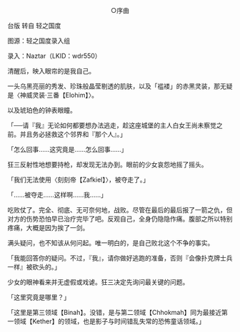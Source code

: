 <p align="center">○序曲</p>

台版 转自 轻之国度

图源：轻之国度录入组

录入：Naztar（LKID：wdr550）

清醒后，映入眼帘的是我自己。

一头乌黑亮丽的秀发、珍珠般晶莹剔透的肌肤，以及「褴褛」的赤黑灵装，那无疑是〈神威灵装‧三番【Elohim】〉。

以及琥珀色的钟表眼瞳。

「──请『我』无论如何都要想办法逃走，趁这座城堡的主人白女王尚未察觉之前。并且务必拯救这个邻界和『那个人』。」

「怎么回事……这究竟是……怎么回事……」

狂三反射性地想要持枪，却发现无法办到。眼前的少女哀怨地摇了摇头。

「我们无法使用〈刻刻帝【Zafkiel】〉，被夺走了。」

「……被夺走……这样啊……我……」

吃败仗了。完全、彻底、无可奈何地，战败。尽管在最后的最后报了一箭之仇，但对方的伤势恐怕早已治疗完毕了吧。反观自己，全身仍隐隐作痛。腹部之所以特别疼痛，大概是因为挨了一剑。

满头疑问，也不知该从何问起。唯一明白的，是自己败北这个不争的事实。

「我能回答你的疑问。不过，『我』，请你做好逃跑的准备，否则『会像扑克牌士兵一样』被砍头的。」

少女的眼神看来并无虚假或戏谑。狂三决定先询问最关键的问题。

「这里究竟是哪里？」

「这里是第三领域【Binah】。没错，是与第二领域【Chhokmah】同为最接近第一领域【Kether】的领域，也是影子与时间错乱失常的恐怖童话领域。」

